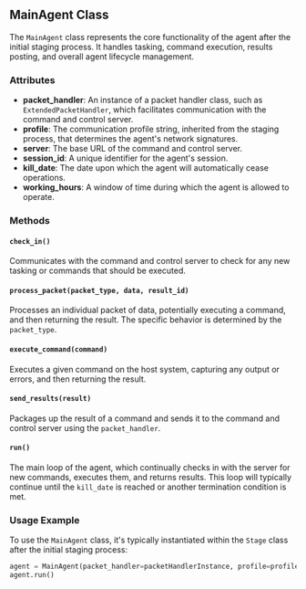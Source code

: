 ## MainAgent Class

The `MainAgent` class represents the core functionality of the agent after the initial staging process. It handles tasking, command execution, results posting, and overall agent lifecycle management.

### Attributes

- **packet_handler**: An instance of a packet handler class, such as `ExtendedPacketHandler`, which facilitates communication with the command and control server.
- **profile**: The communication profile string, inherited from the staging process, that determines the agent's network signatures.
- **server**: The base URL of the command and control server.
- **session_id**: A unique identifier for the agent's session.
- **kill_date**: The date upon which the agent will automatically cease operations.
- **working_hours**: A window of time during which the agent is allowed to operate.

### Methods

#### `check_in()`

Communicates with the command and control server to check for any new tasking or commands that should be executed.

#### `process_packet(packet_type, data, result_id)`

Processes an individual packet of data, potentially executing a command, and then returning the result. The specific behavior is determined by the `packet_type`.

#### `execute_command(command)`

Executes a given command on the host system, capturing any output or errors, and then returning the result.

#### `send_results(result)`

Packages up the result of a command and sends it to the command and control server using the `packet_handler`.

#### `run()`

The main loop of the agent, which continually checks in with the server for new commands, executes them, and returns results. This loop will typically continue until the `kill_date` is reached or another termination condition is met.

### Usage Example

To use the `MainAgent` class, it's typically instantiated within the `Stage` class after the initial staging process:

```python
agent = MainAgent(packet_handler=packetHandlerInstance, profile=profile, server=server, session_id=session_id, kill_date=kill_date, working_hours=working_hours)
agent.run()
```